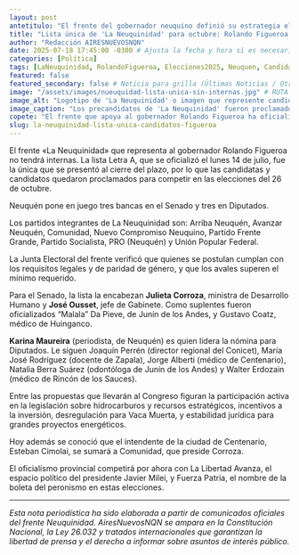```yaml
---
layout: post
antetitulo: "El frente del gobernador neuquino definió su estrategia electoral."
title: "Lista única de 'La Neuquinidad' para octubre: Rolando Figueroa confirma que no habrá internas."
author: "Redacción AIRESNUEVOSNQN"
date: 2025-07-18 17:45:00 -0300 # Ajusta la fecha y hora si es necesario
categories: [Política]
tags: [LaNeuquinidad, RolandoFigueroa, Elecciones2025, Neuquen, Candidatos, Senado, Diputados, JulietaCorroza, JoseOusset, KarinaMaureira, VacaMuerta, ArribaNeuquen]
featured: false
featured_secondary: false # Noticia para grilla (Últimas Noticias / Otras Grillas)
image: "/assets/images/nueuquidad-lista-unica-sin-internas.jpg" # RUTA DE LA IMAGEN (SUGERENCIA: 400px de ancho por 225px de alto - proporción 16:9)
image_alt: "Logotipo de 'La Neuquinidad' o imagen que represente candidaturas políticas."
image_caption: "Los precandidatos de 'La Neuquinidad' fueron proclamados sin internas."
copete: "El frente que apoya al gobernador Rolando Figueroa ha oficializado su estrategia electoral, presentando una única nómina de candidatos para las elecciones de octubre. Esta decisión implica que no habrá contienda interna, y los postulantes han sido directamente confirmados para representar al espacio en el Congreso, buscando las tres bancas para el Senado y las tres para Diputados que pone en juego la provincia."
slug: la-neuquinidad-lista-unica-candidatos-figueroa
---
```


El frente «La Neuquinidad» que representa al gobernador Rolando Figueroa no tendrá internas. La lista Letra A, que se oficializó el lunes 14 de julio, fue la única que se presentó al cierre del plazo, por lo que las candidatas y candidatos quedaron proclamados para competir en las elecciones del 26 de octubre.

Neuquén pone en juego tres bancas en el Senado y tres en Diputados.

Los partidos integrantes de La Neuquinidad son: Arriba Neuquén, Avanzar Neuquén, Comunidad, Nuevo Compromiso Neuquino, Partido Frente Grande, Partido Socialista, PRO (Neuquén) y Unión Popular Federal.

La Junta Electoral del frente verificó que quienes se postulan cumplan con los requisitos legales y de paridad de género, y que los avales superen el mínimo requerido.

Para el Senado, la lista la encabezan **Julieta Corroza**, ministra de Desarrollo Humano y **José Ousset**, jefe de Gabinete. Como suplentes fueron oficializados “Malala” Da Pieve, de Junín de los Andes, y Gustavo Coatz, médico de Huinganco.

**Karina Maureira** (periodista, de Neuquén) es quien lidera la nómina para Diputados. Le siguen Joaquín Perrén (director regional del Conicet), María José Rodríguez (docente de Zapala), Jorge Alberti (médico de Centenario), Natalia Berra Suárez (odontóloga de Junín de los Andes) y Walter Erdozain (médico de Rincón de los Sauces).

Entre las propuestas que llevarán al Congreso figuran la participación activa en la legislación sobre hidrocarburos y recursos estratégicos, incentivos a la inversión, desregulación para Vaca Muerta, y estabilidad jurídica para grandes proyectos energéticos.

Hoy además se conoció que el intendente de la ciudad de Centenario, Esteban Cimolai, se sumará a Comunidad, que preside Corroza.

El oficialismo provincial competirá por ahora con La Libertad Avanza, el espacio político del presidente Javier Milei, y Fuerza Patria, el nombre de la boleta del peronismo en estas elecciones.

---
*Esta nota periodística ha sido elaborada a partir de comunicados oficiales del frente Neuquinidad. AiresNuevosNQN se ampara en la Constitución Nacional, la Ley 26.032 y tratados internacionales que garantizan la libertad de prensa y el derecho a informar sobre asuntos de interés público.*